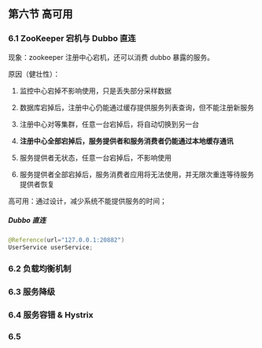 ## 第六节 高可用

### 6.1 ZooKeeper 宕机与 Dubbo 直连

现象：zookeeper 注册中心宕机，还可以消费 dubbo 暴露的服务。


原因（健壮性）：

1. 监控中心宕掉不影响使用，只是丢失部分采样数据

2. 数据库宕掉后，注册中心仍能通过缓存提供服务列表查询，但不能注册新服务

3. 注册中心对等集群，任意一台宕掉后，将自动切换到另一台

4. **注册中心全部宕掉后，服务提供者和服务消费者仍能通过本地缓存通讯**

5. 服务提供者无状态，任意一台宕掉后，不影响使用

6. 服务提供者全部宕掉后，服务消费者应用将无法使用，并无限次重连等待服务提供者恢复

高可用：通过设计，减少系统不能提供服务的时间；

##### Dubbo 直连

```java
@Reference(url="127.0.0.1:20882")
UserService userService; 
```

### 6.2 负载均衡机制



### 6.3 服务降级




### 6.4 服务容错 & Hystrix



### 6.5 
